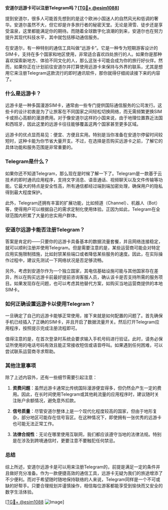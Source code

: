 **安道尔远游卡可以注册Telegram吗？[[TG💪+ @esim1088](https://t.me/s/esim1088)]**

提到安道尔，很多人可能首先想到的是这个欧洲小国迷人的自然风光和低调的奢华。安道尔虽然不大，但它却是许多旅行者的秘密天堂。无论是滑雪、徒步还是享受温泉，这里都能满足你的期待。而随着全球数字化浪潮的到来，安道尔也在努力提升其现代科技水平，其中就包括移动通信服务。

在安道尔，有一种特别的通信工具叫做“远游卡”。它是一种专为短期游客设计的SIM卡，支持在多个国家和地区使用，非常适合喜欢四处旅行的人。如果你是那种喜欢探索新地方、体验不同文化的人，那么这张卡可能会成为你的旅行好伙伴。然而，如果你正在计划前往安道尔并打算使用远游卡来保持与外界的联系，尤其是想用它来注册Telegram这款流行的即时通讯软件，那你就得仔细阅读接下来的内容了。

### 什么是远游卡？

远游卡是一种多国漫游SIM卡，通常由一些专门提供国际通信服务的公司发行。这些卡的设计初衷是为了让旅客在不同国家之间轻松切换网络，而无需频繁更换SIM卡或担心高额的漫游费用。对于像安道尔这样的小国来说，由于地理位置靠近法国和西班牙，因此这里的远游卡往往能够覆盖这两个国家甚至更多区域。

远游卡的优点显而易见：便宜、方便且实用。特别是当你准备在安道尔停留时间较短时，这种卡能为你节省大量开支。不过，在选择是否购买远游卡之前，了解它的具体功能和服务范围是非常重要的。

### Telegram是什么？

如果你还不知道Telegram，那么现在是时候了解一下了。Telegram是一款基于云技术的即时通讯应用程序，支持文字消息、语音通话、视频聊天以及文件传输等功能。它最大的特点是安全性高，所有通信都经过端到端加密处理，确保用户的隐私得到最大程度保护。

此外，Telegram还拥有丰富的扩展功能，比如频道（Channel）、机器人（Bot）等，使得用户可以根据自己的需求定制化使用体验。正因为如此，Telegram在全球范围内积累了大量的忠实用户群体。

### 安道尔远游卡能否注册Telegram？

答案是肯定的——只要你的远游卡具备基本的数据流量套餐，并且网络连接稳定，就可以顺利注册并使用Telegram。但是需要注意的是，某些运营商可能会对特定应用实施限制措施，比如封禁某些端口或者降低某些服务的速度。因此，在实际操作过程中，建议先测试一下网络状况是否足够流畅。

另外，考虑到安道尔作为一个独立国家，其电信基础设施可能与其他国家存在差异，所以在购买远游卡前最好提前咨询客服人员，确认该卡是否支持所需的服务项目。如果发现存在问题，也可以考虑其他替代方案，如购买当地运营商提供的本地SIM卡。

### 如何正确设置远游卡以使用Telegram？

一旦确定了自己的远游卡能够正常使用，接下来就是如何配置的问题了。首先确保手机已经插入了正确的SIM卡，并且开启了数据流量开关。然后打开Telegram应用程序，按照提示完成注册流程即可。

值得注意的是，在首次登录时系统会要求输入手机号码进行验证。此时，请务必保证所使用的电话号码有效且能正常接收短信或语音呼叫。如果遇到任何困难，可以尝试联系运营商寻求帮助。

### 其他注意事项

除了上述内容外，还有一些细节需要引起注意：

1. **资费问题**：虽然远游卡通常比传统国际漫游便宜得多，但仍然会产生一定的费用。因此，在长时间使用Telegram或其他耗流量的应用程序时，建议随时关注账户余额情况，避免意外扣款。
   
2. **信号质量**：尽管安道尔整体上是一个现代化程度较高的国家，但由于地形复杂，部分地区可能存在信号盲区。在这种情况下，即使拥有一张优秀的远游卡也可能无法正常工作。

3. **法律合规性**：无论在哪里使用互联网，我们都应该遵守当地的法律法规。特别是在涉及到跨境通信时，更要注意不要触犯任何禁忌。

### 总结

综上所述，安道尔远游卡是可以用来注册Telegram的，前提是满足一定的条件并且做好充分准备。作为一款便捷高效的通信工具，远游卡无疑为我们的旅途增添了不少便利。而对于希望随时随地保持联络的人来说，Telegram同样是一个不可或缺的好帮手。只要合理规划并谨慎操作，相信每位游客都能享受到愉快而又安全的数字生活体验。

[[TG💪+ @esim1088](https://t.me/s/esim1088) ![Image](https://i.postimg.cc/4NQfJmqS/Snipaste-2025-05-13-00-14-12.png)]